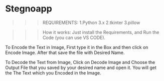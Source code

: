 # Stegnoapp

>>>REQUIREMENTS:
  1.Python 3.x
  2.tkinter
  3.pillow


>>>How it works:
Just install the Requirements, and Run the Code (you can use VS CODE).

To Encode the Text in Image, First type it in the Box and then click on Encode Image. After that save the file with Desired Name.

To Decode the Text from Image, Click on Decode Image and Choose the Output File that you saved by your desired name and open it. You will get the The Text which you Encoded in the Image.
